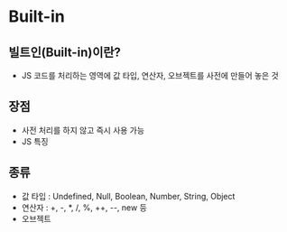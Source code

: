 # Built-in

## 빌트인(Built-in)이란?

- JS 코드를 처리하는 영역에 값 타입, 연산자, 오브젝트를 사전에 만들어 놓은 것

## 장점

- 사전 처리를 하지 않고 즉시 사용 가능
- JS 특징

## 종류

- 값 타입 : Undefined, Null, Boolean, Number, String, Object
- 연산자 : +, -, *, /, %, ++, --, new 등
- 오브젝트

